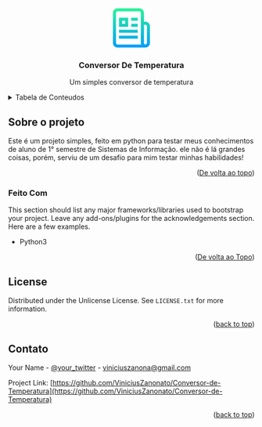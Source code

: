 <a id="readme-top"></a>

<!-- PROJECT LOGO -->
<br />
<div align="center">
  <a href="https://github.com/ViniciusZanonato">
    <img src="images/logo.png" alt="Logo" width="80" height="80">
  </a>

  <h3 align="center">Conversor De Temperatura</h3>

  <p align="center">
    Um simples conversor de temperatura
    <br />
</div>


<!-- TABLE OF CONTENTS -->
<details>
  <summary>Tabela de Conteudos</summary>
  <ol>
    <li>
      <a href="#Sobre o Projeto">Sobre o Projeto</a>
      <ul>
        <li><a href="#Feito Com">Feito Com</a></li>
      </ul>
    </li>
    <li>
      <ul>
      </ul>
    </li>
    <li><a href="#license">License</a></li>
    <li><a href="#contato">Contato</a></li>
  </ol>
</details>



<!-- ABOUT THE PROJECT -->
## Sobre o projeto

Este é um projeto simples, feito em python para testar meus conhecimentos de aluno de 1° semestre de Sistemas de Informação. ele não é lá grandes coisas, porém, serviu de um desafio para mim testar minhas habilidades!

<p align="right">(<a href="#readme-top">De volta ao topo</a>)</p>



### Feito Com

This section should list any major frameworks/libraries used to bootstrap your project. Leave any add-ons/plugins for the acknowledgements section. Here are a few examples.

* Python3

<p align="right">(<a href="#readme-top">De volta ao Topo</a>)</p>


<!-- LICENSE -->
## License

Distributed under the Unlicense License. See `LICENSE.txt` for more information.

<p align="right">(<a href="#readme-top">back to top</a>)</p>



<!-- CONTACT -->
## Contato

Your Name - [@your_twitter](https://twitter.com/your_username) - viniciuszanona@gmail.com

Project Link: [https://github.com/ViniciusZanonato/Conversor-de-Temperatura](https://github.com/ViniciusZanonato/Conversor-de-Temperatura)

<p align="right">(<a href="#readme-top">back to top</a>)</p>


[Bootstrap.com]: https://img.shields.io/badge/Bootstrap-563D7C?style=for-the-badge&logo=bootstrap&logoColor=white
[Bootstrap-url]: https://getbootstrap.com
[JQuery.com]: https://img.shields.io/badge/jQuery-0769AD?style=for-the-badge&logo=jquery&logoColor=white
[JQuery-url]: https://jquery.com 
